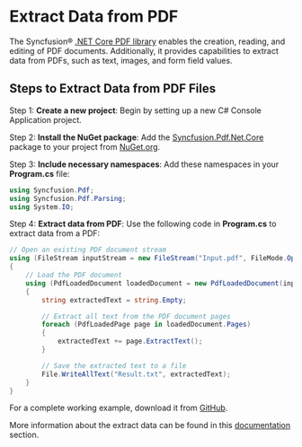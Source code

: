 # Extract Data from PDF

The Syncfusion&reg; [.NET Core PDF library](https://www.syncfusion.com/document-processing/pdf-framework/net-core/pdf-library) enables the creation, reading, and editing of PDF documents. Additionally, it provides capabilities to extract data from PDFs, such as text, images, and form field values.

## Steps to Extract Data from PDF Files

Step 1: **Create a new project**: Begin by setting up a new C# Console Application project.

Step 2: **Install the NuGet package**: Add the [Syncfusion.Pdf.Net.Core](https://www.nuget.org/packages/Syncfusion.Pdf.Net.Core/) package to your project from [NuGet.org](https://www.nuget.org/).

Step 3: **Include necessary namespaces**: Add these namespaces in your **Program.cs** file:

   ```csharp
   using Syncfusion.Pdf;
   using Syncfusion.Pdf.Parsing;
   using System.IO;
   ```

Step 4: **Extract data from PDF**: Use the following code in **Program.cs** to extract data from a PDF:

   ```csharp
   // Open an existing PDF document stream
   using (FileStream inputStream = new FileStream("Input.pdf", FileMode.Open, FileAccess.Read))
   {
       // Load the PDF document
       using (PdfLoadedDocument loadedDocument = new PdfLoadedDocument(inputStream))
       {
           string extractedText = string.Empty;

           // Extract all text from the PDF document pages
           foreach (PdfLoadedPage page in loadedDocument.Pages)
           {
               extractedText += page.ExtractText();
           }

           // Save the extracted text to a file
           File.WriteAllText("Result.txt", extractedText);
       }
   }
   ```

For a complete working example, download it from [GitHub](https://github.com/SyncfusionExamples/PDF-Examples/tree/master/Text%20Extraction/Extract-text-from-the-entire-PDF-document/).

More information about the extract data can be found in this [documentation](https://help.syncfusion.com/document-processing/pdf/pdf-library/net/working-with-text-extraction) section.